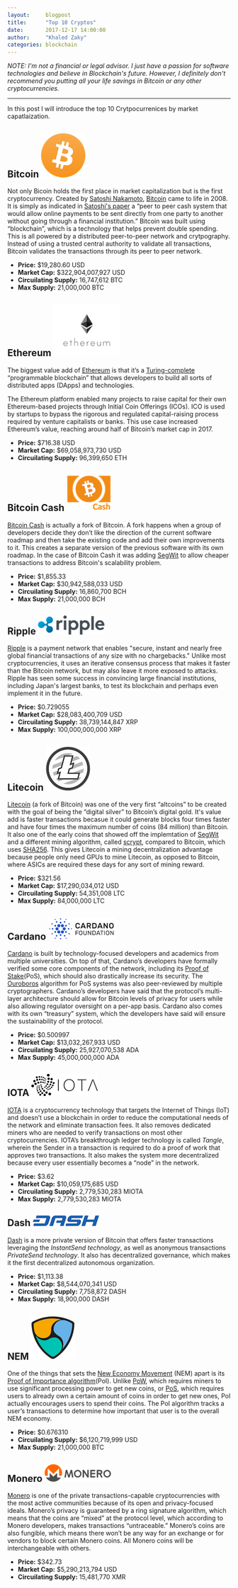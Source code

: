 ```yaml
---
layout:     blogpost
title:      "Top 10 Cryptos"
date:       2017-12-17 14:00:00
author:     "Khaled Zaky"
categories: blockchain
---
```


*NOTE: I'm not a financial or legal advisor. I just have a passion for software technologies and believe in Blockchain's future. However, I definitely don't recommend you putting all your life savings in Bitcoin or any other cryptocurrencies.*

---
In this post I will introduce the top 10 Crytpocurrenices by market capatlaization.

## Bitcoin ![Bitcoin](../postimages/bitcoin.png "Bitcoin")
Not only Bicoin holds the first place in market capitalization but is the first cryptocurrency. Created by [Satoshi Nakamoto](https://en.wikipedia.org/wiki/Satoshi_Nakamoto), [Bitcoin](https://bitcoin.org/) came to life in 2008. It is simply as indicated in [Satoshi's paper](https://bitcoin.org/bitcoin.pdf) a “peer to peer cash system that would allow online payments to be sent directly from one party to another without going through a financial institution.”
Bitcoin was built using “blockchain”, which is a technology that helps prevent double spending. This is all powered by a distributed peer-to-peer network and crytpography. Instead of using a trusted central authority to validate all transactions, Bitcoin validates the transactions through its peer to peer network.
* __Price:__ $19,280.60 USD
* __Market Cap:__ $322,904,007,927 USD
* __Circuilating Supply:__ 16,747,612 BTC
* __Max Supply:__ 21,000,000 BTC

## Ethereum ![Ethereum](../postimages/ethereum.png "Ethereum")
The biggest value add of [Ethereum](https://www.ethereum.org/) is that it’s a [Turing-complete](https://en.wikipedia.org/wiki/Turing_completeness) “programmable blockchain” that allows developers to build all sorts of distributed apps (DApps) and technologies.

The Ethereum platform enabled many projects to raise capital for their own Ethereum-based projects through Initial Coin Offerings (ICOs). ICO is used by startups to bypass the rigorous and regulated capital-raising process required by venture capitalists or banks. This use case increased Ethereum’s value, reaching around half of Bitcoin’s market cap in 2017.
* __Price:__ $716.38 USD 
* __Market Cap:__ $69,058,973,730 USD
* __Circuilating Supply:__ 96,399,650 ETH 

## Bitcoin Cash ![Bitcoin Cash](../postimages/bitcoincash.png "Bitcoin Cash")
[Bitcoin Cash](https://www.bitcoincash.org) is actually a fork of Bitcoin. A fork happens when a group of developers decide they don’t like the direction of the current software roadmap and then take the existing code and add their own improvements to it. This creates a separate version of the previous software with its own roadmap. In the case of Bitcoin Cash it was adding [SegWit](https://en.wikipedia.org/wiki/SegWit) to allow cheaper transactions to address Bitcoin's scalability problem.
* __Price:__ $1,855.33 
* __Market Cap:__ $30,942,588,033 USD 
* __Circuilating Supply:__ 16,860,700 BCH
* __Max Supply:__ 21,000,000 BCH

## Ripple ![Ripple](../postimages/ripple.png "Ripple")
[Ripple](https://ripple.com/) is a payment network that enables "secure, instant and nearly free global financial transactions of any size with no chargebacks." Unlike most cryptocurrencies, it uses an iterative consensus process that makes it faster than the Bitcoin network, but may also leave it more exposed to attacks. Ripple has seen some success in convincing large financial institutions, including Japan's largest banks, to test its blockchain and perhaps even implement it in the future.
* __Price:__ $0.729055 
* __Market Cap:__ $28,083,400,709 USD 
* __Circuilating Supply:__ 38,739,144,847 XRP
* __Max Supply:__ 100,000,000,000 XRP

## Litecoin ![Litecoin](../postimages/litecoin.png "Litecoin")
[Litecoin](https://litecoin.com/) (a fork of Bitcoin) was one of the very first “altcoins” to be created with the goal of being the “digital silver” to Bitcoin’s digital gold. It's value add is faster transactions becasue it could generate blocks four times faster and have four times the maximum number of coins (84 million) than Bitcoin. It also one of the early coins that showed off the implemtation of [SegWit](https://en.wikipedia.org/wiki/SegWit) and a different mining algorithm, called [scrypt](https://en.wikipedia.org/wiki/Scrypt), compared to Bitcoin, which uses [SHA256](https://en.wikipedia.org/wiki/SHA-2). This gives Litecoin a mining decentralization advantage because people only need GPUs to mine Litecoin, as opposed to Bitcoin, where ASICs are required these days for any sort of mining reward.
* __Price:__ $321.56 
* __Market Cap:__ $17,290,034,012 USD 
* __Circuilating Supply:__ 54,351,008 LTC
* __Max Supply:__ 84,000,000 LTC

## Cardano ![Cardano](../postimages/cardano.png "Cardano")
[Cardano](https://www.cardanohub.org/) is built by technology-focused developers and academics from multiple universities. 
On top of that, Cardano’s developers have formally verified some core components of the network, including its [Proof of Stake](https://en.wikipedia.org/wiki/Proof-of-stake)(PoS), which should also drastically increase its security. The [Ouroboros](https://cardanodocs.com/cardano/proof-of-stake/) algorithm for PoS systems was also peer-reviewed by multiple cryptographers. Cardano’s developers have said that the protocol’s multi-layer architecture should allow for Bitcoin levels of privacy for users while also allowing regulator oversight on a per-app basis. Cardano also comes with its own “treasury” system, which the developers have said will ensure the sustainability of the protocol.
* __Price:__ $0.500997 
* __Market Cap:__ $13,032,267,933 USD 
* __Circuilating Supply:__ 25,927,070,538 ADA
* __Max Supply:__ 45,000,000,000 ADA

## IOTA ![IOTA](../postimages/iota.png "IOTA")
[IOTA](https://iota.org/) is a cryptocurrency technology that targets the Internet of Things (IoT) and doesn’t use a blockchain in order to reduce the computational needs of the network and eliminate transaction fees. It also removes dedicated miners who are needed to verify transactions on most other cryptocurrencies. IOTA’s breakthrough ledger technology is called _Tangle_, wherein the Sender in a transaction is required to do a proof of work that approves two transactions. It also makes the system more decentralized because every user essentially becomes a “node” in the network.
* __Price:__ $3.62
* __Market Cap:__ $10,059,175,685 USD
* __Circuilating Supply:__ 2,779,530,283 MIOTA
* __Max Supply:__ 2,779,530,283 MIOTA

## Dash ![Dash](../postimages/dash.png "Dash")
[Dash](https://www.dash.org/) is a more private version of Bitcoin that offers faster transactions leveraging the _InstantSend technology_, as well as anonymous transactions _PrivateSend technology_. It also has decentralized governance, which makes it the first decentralized autonomous organization.
* __Price:__ $1,113.38 
* __Market Cap:__ $8,544,070,341 USD 
* __Circuilating Supply:__ 7,758,872 DASH
* __Max Supply:__ 18,900,000 DASH

## NEM ![NEM](../postimages/nem.png "NEM")
One of the things that sets the [New Economy Movement](https://www.nem.io/) (NEM) apart is its [Proof of Importance algorithm](https://en.wikipedia.org/wiki/NEM_(cryptocurrency))(PoI). Unlike [PoW](https://en.wikipedia.org/wiki/Proof-of-work_system), which requires miners to use significant processing power to get new coins, or [PoS](https://en.wikipedia.org/wiki/Proof-of-stake), which requires users to already own a certain amount of coins in order to get new ones, PoI actually encourages users to spend their coins. The PoI algorithm tracks a user’s transactions to determine how important that user is to the overall NEM economy.
* __Price:__ $0.676310 
* __Circuilating Supply:__ $6,120,719,999 USD 
* __Max Supply:__ 21,000,000 BTC

## Monero ![Monero](../postimages/monero.png "Monero")
[Monero](https://getmonero.org/) is one of the private transactions-capable cryptocurrencies with the most active communities because of its open and privacy-focused ideals. Monero’s privacy is guaranteed by a ring signature algorithm, which means that the coins are “mixed” at the protocol level, which according to Monero developers, makes transactions “untraceable.” Monero’s coins are also fungible, which means there won’t be any way for an exchange or for vendors to block certain Monero coins. All Monero coins will be interchangeable with others.
* __Price:__ $342.73
* __Market Cap:__ $5,290,213,794 USD 
* __Circuilating Supply:__ 15,481,770 XMR
